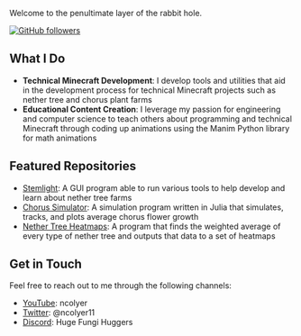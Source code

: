 
Welcome to the penultimate layer of the rabbit hole.

[![GitHub followers](https://img.shields.io/github/followers/ncolyer11?label=Follow&style=social)](https://github.com/ncolyer11)

## What I Do

- **Technical Minecraft Development**: I develop tools and utilities that aid in the development process for technical Minecraft projects such as nether tree and chorus plant farms
- **Educational Content Creation**: I leverage my passion for engineering and computer science to teach others about programming and technical Minecraft through coding up animations using the Manim Python library for math animations

## Featured Repositories

- [Stemlight](https://github.com/ncolyer11/Stemlight): A GUI program able to run various tools to help develop and learn about nether tree farms
- [Chorus Simulator](https://github.com/ncolyer11/Chorus-Simulator): A simulation program written in Julia that simulates, tracks, and plots average chorus flower growth
- [Nether Tree Heatmaps](https://github.com/ncolyer11/Nether-Tree-Index-and-Heatmaps): A program that finds the weighted average of every type of nether tree and outputs that data to a set of heatmaps

## Get in Touch

Feel free to reach out to me through the following channels:

- [YouTube](https://www.youtube.com/@ncolyer): ncolyer
- [Twitter](https://twitter.com/ncolyer11): @ncolyer11
- [Discord](https://discord.gg/EKKkyfcPPV): Huge Fungi Huggers
<!--
**ncolyer11/ncolyer11** is a ✨ _special_ ✨ repository because its `README.md` (this file) appears on your GitHub profile.

Here are some ideas to get you started:

- 🔭 I’m currently working on ...
- 🌱 I’m currently learning ...
- 👯 I’m looking to collaborate on ...
- 🤔 I’m looking for help with ...
- 💬 Ask me about ...
- 📫 How to reach me: ...
- 😄 Pronouns: ...
- ⚡ Fun fact: ...
-->
